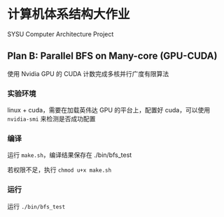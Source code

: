 # 计算机体系结构大作业

SYSU Computer Architecture Project

## Plan B: Parallel BFS on Many-core (GPU-CUDA)

使用 Nvidia GPU 的 CUDA 计数完成多核并行广度有限算法

### 实验环境

linux + cuda，需要在加载英伟达 GPU 的平台上，配置好 cuda，可以使用 `nvidia-smi` 来检测是否成功配置

### 编译

运行 `make.sh`，编译结果保存在 ./bin/bfs_test

若权限不足，执行 `chmod u+x make.sh`

### 运行

运行 `./bin/bfs_test` 
